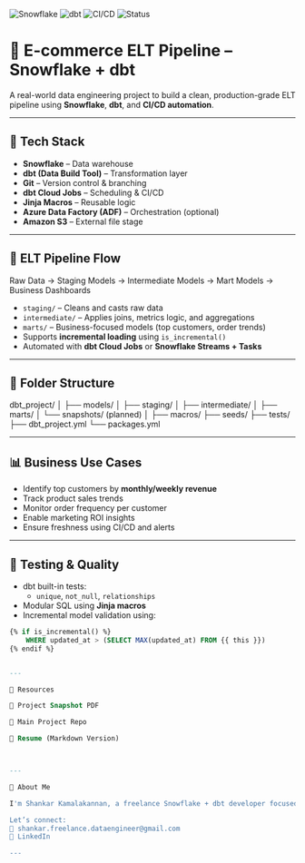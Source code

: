 ![Snowflake](https://img.shields.io/badge/Snowflake-Data--Warehouse-blue)
![dbt](https://img.shields.io/badge/dbt-Data--Build--Tool-orange)
![CI/CD](https://img.shields.io/badge/CI%2FCD-Automation-green)
![Status](https://img.shields.io/badge/Project-Completed-brightgreen)

# 🛒 E-commerce ELT Pipeline – Snowflake + dbt

A real-world data engineering project to build a clean, production-grade ELT pipeline using **Snowflake**, **dbt**, and **CI/CD automation**.

---

## 🔧 Tech Stack
- **Snowflake** – Data warehouse  
- **dbt (Data Build Tool)** – Transformation layer  
- **Git** – Version control & branching  
- **dbt Cloud Jobs** – Scheduling & CI/CD  
- **Jinja Macros** – Reusable logic  
- **Azure Data Factory (ADF)** – Orchestration (optional)  
- **Amazon S3** – External file stage

---

## 🔁 ELT Pipeline Flow
Raw Data → Staging Models → Intermediate Models → Mart Models → Business Dashboards  

- `staging/` – Cleans and casts raw data  
- `intermediate/` – Applies joins, metrics logic, and aggregations  
- `marts/` – Business-focused models (top customers, order trends)  
- Supports **incremental loading** using `is_incremental()`  
- Automated with **dbt Cloud Jobs** or **Snowflake Streams + Tasks**

---

## 🧱 Folder Structure

dbt_project/ │ ├── models/ │   ├── staging/ │   ├── intermediate/ │   ├── marts/ │   └── snapshots/ (planned) │ ├── macros/ ├── seeds/ ├── tests/ ├── dbt_project.yml └── packages.yml

---

## 📊 Business Use Cases
- Identify top customers by **monthly/weekly revenue**  
- Track product sales trends  
- Monitor order frequency per customer  
- Enable marketing ROI insights  
- Ensure freshness using CI/CD and alerts

---

## 🧪 Testing & Quality
- dbt built-in tests:
  - `unique`, `not_null`, `relationships`
- Modular SQL using **Jinja macros**
- Incremental model validation using:
```sql
{% if is_incremental() %}
    WHERE updated_at > (SELECT MAX(updated_at) FROM {{ this }})
{% endif %}


---

📎 Resources

📄 Project Snapshot PDF

📂 Main Project Repo

📃 Resume (Markdown Version)



---

💬 About Me

I'm Shankar Kamalakannan, a freelance Snowflake + dbt developer focused on delivering clean data pipelines with test-driven logic, Git-based CI/CD, and real business alignment.

Let’s connect:
📧 shankar.freelance.dataengineer@gmail.com
🔗 LinkedIn

---
